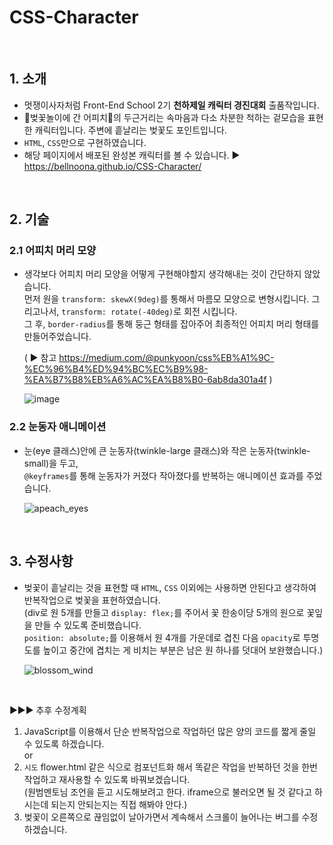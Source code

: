 # CSS-Character

<br>

## 1. 소개   
- 멋쟁이사자처럼 Front-End School 2기 **천하제일 캐릭터 경진대회** 출품작입니다.
- 🌸벚꽃놀이에 간 어피치🍑의 두근거리는 속마음과 다소 차분한 척하는 겉모습을 표현한 캐릭터입니다. 주변에 흩날리는 벚꽃도 포인트입니다.
- `HTML`, `CSS`만으로 구현하였습니다.
- 해당 페이지에서 배포된 완성본 캐릭터를 볼 수 있습니다. ▶️ <https://bellnoona.github.io/CSS-Character/>

<br>

## 2. 기술
### 2.1 어피치 머리 모양   
  - 생각보다 어피치 머리 모양을 어떻게 구현해야할지 생각해내는 것이 간단하지 않았습니다.   
  먼저 원을 `transform: skewX(9deg)`를 통해서 마름모 모양으로 변형시킵니다. 그리고나서, `transform: rotate(-40deg)`로 회전 시킵니다.   
  그 후, `border-radius`를 통해 둥근 형태를 잡아주어 최종적인 어피치 머리 형태를 만들어주었습니다.     
  
    ( ▶️ 참고 <https://medium.com/@punkyoon/css%EB%A1%9C-%EC%96%B4%ED%94%BC%EC%B9%98-%EA%B7%B8%EB%A6%AC%EA%B8%B0-6ab8da301a4f> )   
    
    ![image](https://user-images.githubusercontent.com/76866502/163362395-cb4c055e-bf1f-4e70-99c2-b018cef49f76.png)

### 2.2 눈동자 애니메이션   
- 눈(eye 클래스)안에 큰 눈동자(twinkle-large 클래스)와 작은 눈동자(twinkle-small)을 두고,    
`@keyframes`를 통해 눈동자가 커졌다 작아졌다를 반복하는 애니메이션 효과를 주었습니다.   

  ![apeach_eyes](https://user-images.githubusercontent.com/76866502/163363275-54adfb8c-0e7a-4bcf-8bf1-d771c0e4a06c.gif)   
  
<br>

## 3. 수정사항   
- 벚꽃이 흩날리는 것을 표현할 때 `HTML`, `CSS` 이외에는 사용하면 안된다고 생각하여 반복작업으로 벚꽃을 표현하였습니다.   
 (div로 원 5개를 만들고 `display: flex;`를 주어서 꽃 한송이당 5개의 원으로 꽃잎을 만들 수 있도록 준비했습니다.   
 `position: absolute;`를 이용해서 원 4개를 가운데로 겹친 다음 `opacity`로 투명도를 높이고 중간에 겹치는 게 비치는 부분은 남은 원 하나를 덧대어 보완했습니다.)    
 
  ![blossom_wind](https://user-images.githubusercontent.com/76866502/163366282-836960e8-dda7-4231-8a5b-0bcf04bb0050.gif)
 
 <br>
 
  ▶️▶️▶️ 추후 수정계획   
 
 1. JavaScript를 이용해서 단순 반복작업으로 작업하던 많은 양의 코드를 짧게 줄일 수 있도록 하겠습니다.   
  or    
 2. `시도` flower.html 같은 식으로 컴포넌트화 해서 똑같은 작업을 반복하던 것을 한번 작업하고 재사용할 수 있도록 바꿔보겠습니다.   
 (원범멘토님 조언을 듣고 시도해보려고 한다. iframe으로 불러오면 될 것 같다고 하시는데 되는지 안되는지는 직접 해봐야 안다.)   
 3. 벚꽃이 오른쪽으로 끊임없이 날아가면서 계속해서 스크롤이 늘어나는 버그를 수정하겠습니다.
 
